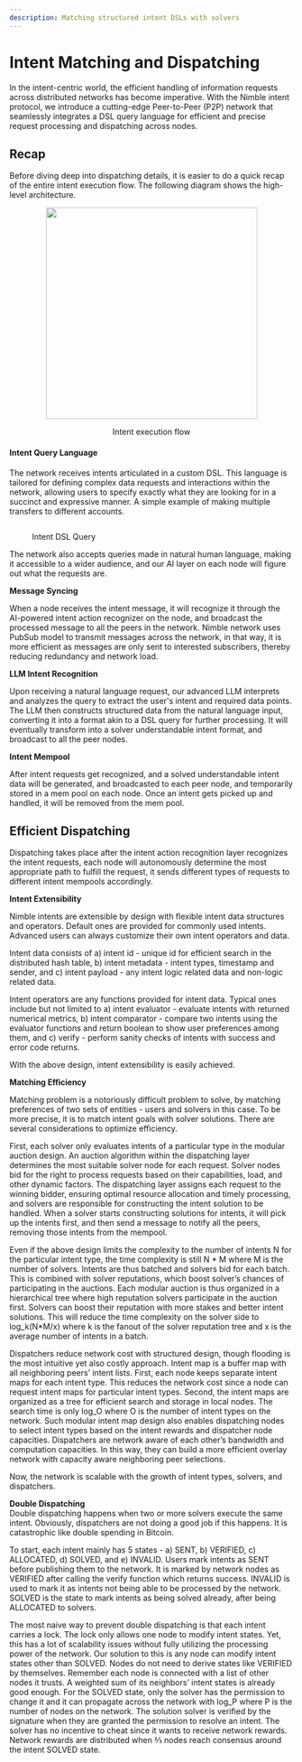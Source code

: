 ```yaml
---
description: Matching structured intent DSLs with solvers
---
```


# Intent Matching and Dispatching

In the intent-centric world, the efficient handling of information requests across distributed networks has become imperative. With the Nimble intent protocol, we introduce a cutting-edge Peer-to-Peer (P2P) network that seamlessly integrates a DSL query language for efficient and precise request processing and dispatching across nodes.

## Recap

Before diving deep into dispatching details, it is easier to do a quick recap of the entire intent execution flow. The following diagram shows the high-level architecture.

<div align="center">

<figure><img src="https://lh7-us.googleusercontent.com/015gy-XgjiAWyyDtFzHW8KCneNTbNeqy2ZBGI477TIQnm_2EAjSkTNMrwXnLt63tNsgH4HJFC6_bTYgbPhPE5LL8f4ESgWMFb-23n8DZ-1wYPKe3XOzeUZDA1PGW7_gFqvbhrzhK3AjOCgPo0rbCoPs" alt="" width="375"><figcaption><p>Intent execution flow</p></figcaption></figure>

</div>

#### **Intent Query Language**

The network receives intents articulated in a custom DSL. This language is tailored for defining complex data requests and interactions within the network, allowing users to specify exactly what they are looking for in a succinct and expressive manner. A simple example of making multiple transfers to different accounts.

<figure><img src="https://lh7-us.googleusercontent.com/lUpeFlHy2bQXKIddr3K0kizDpjniexcz5FMdw7ul64OWzAZOKq1IvcmnzoApaz33FzG57xiXFd2CDOM_RKoJ0wnPu-wilc3Tiq2gPvG9tEDmXk4NZ5AWYVa31o_a7EIbbFvWB4jEy-VonhN9-GwM5yM" alt=""><figcaption><p>Intent DSL Query</p></figcaption></figure>

The network also accepts queries made in natural human language, making it accessible to a wider audience, and our AI layer on each node will figure out what the requests are.

**Message Syncing**

When a node receives the intent message, it will recognize it through the AI-powered intent action recognizer on the node, and broadcast the processed message to all the peers in the network. Nimble network uses PubSub model to transmit messages across the network, in that way, it is more efficient as messages are only sent to interested subscribers, thereby reducing redundancy and network load.

**LLM Intent Recognition**

Upon receiving a natural language request, our advanced LLM interprets and analyzes the query to extract the user's intent and required data points. The LLM then constructs structured data from the natural language input, converting it into a format akin to a DSL query for further processing. It will eventually transform into a solver understandable intent format, and broadcast to all the peer nodes.

**Intent Mempool**

After intent requests get recognized, and a solved understandable intent data will be generated, and broadcasted to each peer node, and temporarily stored in a mem pool on each node. Once an intent gets picked up and handled, it will be removed from the mem pool.

## Efficient Dispatching

Dispatching takes place after the intent action recognition layer recognizes the intent requests, each node will autonomously determine the most appropriate path to fulfill the request, it sends different types of requests to different intent mempools accordingly.&#x20;

**Intent Extensibility**

Nimble intents are extensible by design with flexible intent data structures and operators. Default ones are provided for commonly used intents. Advanced users can always customize their own intent operators and data.

Intent data consists of a) intent id - unique id for efficient search in the distributed hash table, b) intent metadata - intent types, timestamp and sender, and c) intent payload - any intent logic related data and non-logic related data.

Intent operators are any functions provided for intent data. Typical ones include but not limited to a) intent evaluator - evaluate intents with returned numerical metrics, b) intent comparator - compare two intents using the evaluator functions and return boolean to show user preferences among them, and c) verify - perform sanity checks of intents with success and error code returns.

With the above design, intent extensibility is easily achieved.

**Matching Efficiency**

Matching problem is a notoriously difficult problem to solve, by matching preferences of two sets of entities - users and solvers in this case. To be more precise, it is to match intent goals with solver solutions. There are several considerations to optimize efficiency.

First, each solver only evaluates intents of a particular type in the modular auction design. An auction algorithm within the dispatching layer determines the most suitable solver node for each request. Solver nodes bid for the right to process requests based on their capabilities, load, and other dynamic factors. The dispatching layer assigns each request to the winning bidder, ensuring optimal resource allocation and timely processing, and solvers are responsible for constructing the intent solution to be handled. When a solver starts constructing solutions for intents, it will pick up the intents first, and then send a message to notify all the peers, removing those intents from the mempool.

Even if the above design limits the complexity to the number of intents N for the particular intent type, the time complexity is still N \* M where M is the number of solvers. Intents are thus batched and solvers bid for each batch. This is combined with solver reputations, which boost solver’s chances of participating in the auctions. Each modular auction is thus organized in a hierarchical tree where high reputation solvers participate in the auction first. Solvers can boost their reputation with more stakes and better intent solutions. This will reduce the time complexity on the solver side to log\_k(N\*M/x) where k is the fanout of the solver reputation tree and x is the average number of intents in a batch.

Dispatchers reduce network cost with structured design, though flooding is the most intuitive yet also costly approach. Intent map is a buffer map with all neighboring peers’ intent lists. First, each node keeps separate intent maps for each intent type. This reduces the network cost since a node can request intent maps for particular intent types. Second, the intent maps are organized as a tree for efficient search and storage in local nodes. The search time is only log\_O where O is the number of intent types on the network. Such modular intent map design also enables dispatching nodes to select intent types based on the intent rewards and dispatcher node capacities. Dispatchers are network aware of each other’s bandwidth and computation capacities. In this way, they can build a more efficient overlay network with capacity aware neighboring peer selections.

Now, the network is scalable with the growth of intent types, solvers, and dispatchers.

**Double Dispatching**\
Double dispatching happens when two or more solvers execute the same intent. Obviously, dispatchers are not doing a good job if this happens. It is catastrophic like double spending in Bitcoin.

To start, each intent mainly has 5 states - a) SENT, b) VERIFIED, c) ALLOCATED, d) SOLVED, and e) INVALID. Users mark intents as SENT before publishing them to the network. It is marked by network nodes as VERIFIED after calling the verify function which returns success. INVALID is used to mark it as intents not being able to be processed by the network. SOLVED is the state to mark intents as being solved already, after being ALLOCATED to solvers.

The most naive way to prevent double dispatching is that each intent carries a lock. The lock only allows one node to modify intent states. Yet, this has a lot of scalability issues without fully utilizing the processing power of the network. Our solution to this is any node can modify intent states other than SOLVED. Nodes do not need to derive states like VERIFIED by themselves. Remember each node is connected with a list of other nodes it trusts. A weighted sum of its neighbors’ intent states is already good enough. For the SOLVED state, only the solver has the permission to change it and it can propagate across the network with log\_P where P is the number of nodes on the network. The solution solver is verified by the signature when they are granted the permission to resolve an intent. The solver has no incentive to cheat since it wants to receive network rewards. Network rewards are distributed when ⅔ nodes reach consensus around the intent SOLVED state.
